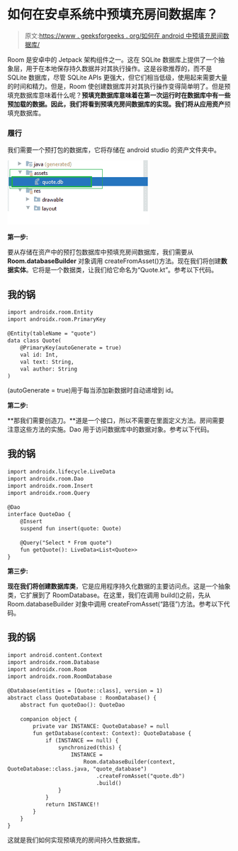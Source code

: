 # 如何在安卓系统中预填充房间数据库？

> 原文:[https://www . geeksforgeeks . org/如何在 android 中预填充房间数据库/](https://www.geeksforgeeks.org/how-to-prepopulate-room-database-in-android/)

Room 是安卓中的 Jetpack 架构组件之一。这在 SQLite 数据库上提供了一个抽象层，用于在本地保存持久数据并对其执行操作。这是谷歌推荐的，而不是 SQLite 数据库，尽管 SQLite APIs 更强大，但它们相当低级，使用起来需要大量的时间和精力。但是，Room 使创建数据库并对其执行操作变得简单明了。但是预填充数据库意味着什么呢？**预填充数据库意味着在第一次运行时在数据库中有一些预加载的数据。**因此，我们将看到预填充房间数据库的实现。我们将从**应用资产**预填充数据库。

### 履行

我们需要一个预打包的数据库，它将存储在 android studio 的资产文件夹中。

![](img/21207437594d02c622c4decc2c865c3f.png)

**第一步:**

要从存储在资产中的预打包数据库中预填充房间数据库，我们需要从 **Room.databaseBuilder** 对象调用 createFromAsset()方法。现在我们将创建**数据实体**。它将是一个数据类，让我们给它命名为“Quote.kt”。参考以下代码。

## 我的锅

```
import androidx.room.Entity
import androidx.room.PrimaryKey

@Entity(tableName = "quote")
data class Quote(
    @PrimaryKey(autoGenerate = true)
    val id: Int,
    val text: String,
    val author: String
)
```

(autoGenerate = true)用于每当添加新数据时自动递增到 id。

**第二步:**

**那我们需要创造刀。**道是一个接口，所以不需要在里面定义方法。房间需要注意这些方法的实施。Dao 用于访问数据库中的数据对象。参考以下代码。

## 我的锅

```
import androidx.lifecycle.LiveData
import androidx.room.Dao
import androidx.room.Insert
import androidx.room.Query

@Dao
interface QuoteDao {
    @Insert
    suspend fun insert(quote: Quote)

    @Query("Select * From quote")
    fun getQuote(): LiveData<List<Quote>>
}
```

**第三步:**

**现在我们将创建数据库类**，它是应用程序持久化数据的主要访问点。这是一个抽象类，它扩展到了 RoomDatabase。在这里，我们在调用 build()之前，先从 Room.databaseBuilder 对象中调用 createFromAsset(“路径”)方法。参考以下代码。

## 我的锅

```
import android.content.Context
import androidx.room.Database
import androidx.room.Room
import androidx.room.RoomDatabase

@Database(entities = [Quote::class], version = 1)
abstract class QuoteDatabase : RoomDatabase() {
    abstract fun quoteDao(): QuoteDao

    companion object {
        private var INSTANCE: QuoteDatabase? = null
        fun getDatabase(context: Context): QuoteDatabase {
            if (INSTANCE == null) {
                synchronized(this) {
                    INSTANCE =
                        Room.databaseBuilder(context, QuoteDatabase::class.java, "quote_database")
                            .createFromAsset("quote.db")
                            .build()
                }
            }
            return INSTANCE!!
        }
    }
}
```

这就是我们如何实现预填充的房间持久性数据库。
